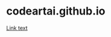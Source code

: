 # codeartai.github.io

[Link text](https://github.com/weslleydourado/codeartai.github.io/?p=https://ia802906.us.archive.org/12/items/podcast-o-que-vem-por-ai-o-poder-do-Low-Code-nos-bancos-eficiencia-e-crescimento/Podcast_O_que_vem_por_AI.mp3)
